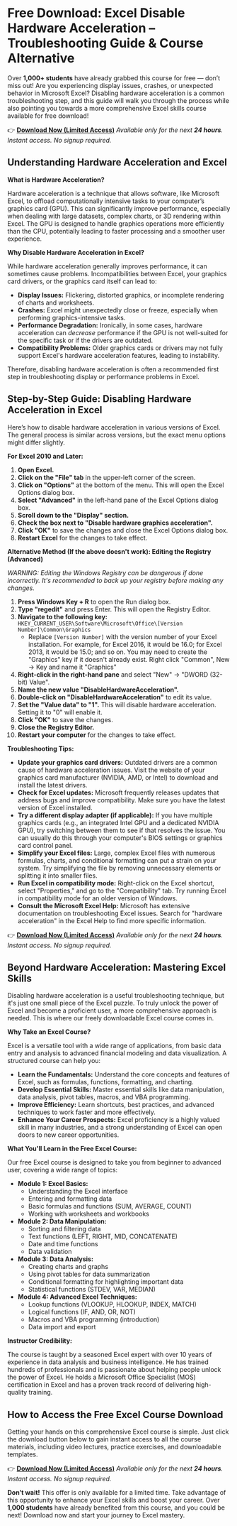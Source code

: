 # Free Download: Excel Disable Hardware Acceleration – Troubleshooting Guide & Course Alternative

Over **1,000+ students** have already grabbed this course for free — don’t miss out! Are you experiencing display issues, crashes, or unexpected behavior in Microsoft Excel? Disabling hardware acceleration is a common troubleshooting step, and this guide will walk you through the process while also pointing you towards a more comprehensive Excel skills course available for free download!

👉 **[Download Now (Limited Access)](https://udemywork.com/excel-disable-hardware-acceleration)**
_Available only for the next **24 hours**. Instant access. No signup required._

## Understanding Hardware Acceleration and Excel

**What is Hardware Acceleration?**

Hardware acceleration is a technique that allows software, like Microsoft Excel, to offload computationally intensive tasks to your computer’s graphics card (GPU). This can significantly improve performance, especially when dealing with large datasets, complex charts, or 3D rendering within Excel.  The GPU is designed to handle graphics operations more efficiently than the CPU, potentially leading to faster processing and a smoother user experience.

**Why Disable Hardware Acceleration in Excel?**

While hardware acceleration generally improves performance, it can sometimes cause problems. Incompatibilities between Excel, your graphics card drivers, or the graphics card itself can lead to:

*   **Display Issues:** Flickering, distorted graphics, or incomplete rendering of charts and worksheets.
*   **Crashes:** Excel might unexpectedly close or freeze, especially when performing graphics-intensive tasks.
*   **Performance Degradation:** Ironically, in some cases, hardware acceleration can *decrease* performance if the GPU is not well-suited for the specific task or if the drivers are outdated.
*   **Compatibility Problems:** Older graphics cards or drivers may not fully support Excel's hardware acceleration features, leading to instability.

Therefore, disabling hardware acceleration is often a recommended first step in troubleshooting display or performance problems in Excel.

## Step-by-Step Guide: Disabling Hardware Acceleration in Excel

Here’s how to disable hardware acceleration in various versions of Excel. The general process is similar across versions, but the exact menu options might differ slightly.

**For Excel 2010 and Later:**

1.  **Open Excel.**
2.  **Click on the "File" tab** in the upper-left corner of the screen.
3.  **Click on "Options"** at the bottom of the menu. This will open the Excel Options dialog box.
4.  **Select "Advanced"** in the left-hand pane of the Excel Options dialog box.
5.  **Scroll down to the "Display" section.**
6.  **Check the box next to "Disable hardware graphics acceleration".**
7.  **Click "OK"** to save the changes and close the Excel Options dialog box.
8.  **Restart Excel** for the changes to take effect.

**Alternative Method (If the above doesn't work): Editing the Registry (Advanced)**

*WARNING: Editing the Windows Registry can be dangerous if done incorrectly. It's recommended to back up your registry before making any changes.*

1.  **Press Windows Key + R** to open the Run dialog box.
2.  **Type "regedit"** and press Enter. This will open the Registry Editor.
3.  **Navigate to the following key:** `HKEY_CURRENT_USER\Software\Microsoft\Office\[Version Number]\Common\Graphics`
    *   Replace `[Version Number]` with the version number of your Excel installation.  For example, for Excel 2016, it would be 16.0; for Excel 2013, it would be 15.0; and so on.  You may need to create the "Graphics" key if it doesn't already exist. Right click "Common", New -> Key and name it "Graphics"
4.  **Right-click in the right-hand pane** and select "New" -> "DWORD (32-bit) Value".
5.  **Name the new value "DisableHardwareAcceleration".**
6.  **Double-click on "DisableHardwareAcceleration"** to edit its value.
7.  **Set the "Value data" to "1".** This will disable hardware acceleration. Setting it to "0" will enable it.
8.  **Click "OK"** to save the changes.
9.  **Close the Registry Editor.**
10. **Restart your computer** for the changes to take effect.

**Troubleshooting Tips:**

*   **Update your graphics card drivers:** Outdated drivers are a common cause of hardware acceleration issues. Visit the website of your graphics card manufacturer (NVIDIA, AMD, or Intel) to download and install the latest drivers.
*   **Check for Excel updates:** Microsoft frequently releases updates that address bugs and improve compatibility. Make sure you have the latest version of Excel installed.
*   **Try a different display adapter (if applicable):** If you have multiple graphics cards (e.g., an integrated Intel GPU and a dedicated NVIDIA GPU), try switching between them to see if that resolves the issue. You can usually do this through your computer's BIOS settings or graphics card control panel.
*   **Simplify your Excel files:** Large, complex Excel files with numerous formulas, charts, and conditional formatting can put a strain on your system. Try simplifying the file by removing unnecessary elements or splitting it into smaller files.
*   **Run Excel in compatibility mode:** Right-click on the Excel shortcut, select "Properties," and go to the "Compatibility" tab. Try running Excel in compatibility mode for an older version of Windows.
*   **Consult the Microsoft Excel Help:** Microsoft has extensive documentation on troubleshooting Excel issues. Search for "hardware acceleration" in the Excel Help to find more specific information.

👉 **[Download Now (Limited Access)](https://udemywork.com/excel-disable-hardware-acceleration)**
_Available only for the next **24 hours**. Instant access. No signup required._

## Beyond Hardware Acceleration: Mastering Excel Skills

Disabling hardware acceleration is a useful troubleshooting technique, but it's just one small piece of the Excel puzzle. To truly unlock the power of Excel and become a proficient user, a more comprehensive approach is needed. This is where our freely downloadable Excel course comes in.

**Why Take an Excel Course?**

Excel is a versatile tool with a wide range of applications, from basic data entry and analysis to advanced financial modeling and data visualization.  A structured course can help you:

*   **Learn the Fundamentals:** Understand the core concepts and features of Excel, such as formulas, functions, formatting, and charting.
*   **Develop Essential Skills:** Master essential skills like data manipulation, data analysis, pivot tables, macros, and VBA programming.
*   **Improve Efficiency:** Learn shortcuts, best practices, and advanced techniques to work faster and more effectively.
*   **Enhance Your Career Prospects:** Excel proficiency is a highly valued skill in many industries, and a strong understanding of Excel can open doors to new career opportunities.

**What You'll Learn in the Free Excel Course:**

Our free Excel course is designed to take you from beginner to advanced user, covering a wide range of topics:

*   **Module 1: Excel Basics:**
    *   Understanding the Excel interface
    *   Entering and formatting data
    *   Basic formulas and functions (SUM, AVERAGE, COUNT)
    *   Working with worksheets and workbooks
*   **Module 2: Data Manipulation:**
    *   Sorting and filtering data
    *   Text functions (LEFT, RIGHT, MID, CONCATENATE)
    *   Date and time functions
    *   Data validation
*   **Module 3: Data Analysis:**
    *   Creating charts and graphs
    *   Using pivot tables for data summarization
    *   Conditional formatting for highlighting important data
    *   Statistical functions (STDEV, VAR, MEDIAN)
*   **Module 4: Advanced Excel Techniques:**
    *   Lookup functions (VLOOKUP, HLOOKUP, INDEX, MATCH)
    *   Logical functions (IF, AND, OR, NOT)
    *   Macros and VBA programming (introduction)
    *   Data import and export

**Instructor Credibility:**

The course is taught by a seasoned Excel expert with over 10 years of experience in data analysis and business intelligence. He has trained hundreds of professionals and is passionate about helping people unlock the power of Excel.  He holds a Microsoft Office Specialist (MOS) certification in Excel and has a proven track record of delivering high-quality training.

## How to Access the Free Excel Course Download

Getting your hands on this comprehensive Excel course is simple. Just click the download button below to gain instant access to all the course materials, including video lectures, practice exercises, and downloadable templates.

👉 **[Download Now (Limited Access)](https://udemywork.com/excel-disable-hardware-acceleration)**
_Available only for the next **24 hours**. Instant access. No signup required._

**Don’t wait!** This offer is only available for a limited time.  Take advantage of this opportunity to enhance your Excel skills and boost your career. Over **1,000 students** have already benefited from this course, and you could be next! Download now and start your journey to Excel mastery.
